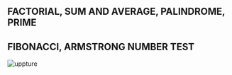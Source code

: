 ## FACTORIAL,  SUM AND AVERAGE,  PALINDROME,  PRIME
## FIBONACCI,  ARMSTRONG NUMBER TEST
![uppture](https://user-images.githubusercontent.com/38086075/63972301-153a7a00-cac6-11e9-8ac8-67a2e2a56d4c.PNG)